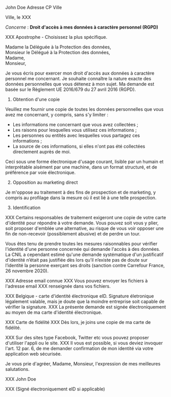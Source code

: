 John Doe
Adresse
CP Ville


Ville, le XXX


_Concerne_ : **Droit d'accès à mes données à caractère personnel (RGPD)**

XXX Apostrophe - Choisissez la plus spécifique.

Madame la Déléguée à la Protection des données,  
Monsieur le Délégué à la Protection des données,  
Madame,  
Monsieur,

Je vous écris pour exercer mon droit d'accès aux données à caractère personnel me concernant. Je souhaite connaître la nature exacte des données personnelles que vous détenez à mon sujet. Ma demande est basée sur le Règlement UE 2016/679 du 27 avril 2016 (RGPD).

1. Obtention d'une copie

Veuillez me fournir une copie de toutes les données personnelles que vous avez me concernant, y compris, sans s'y limiter :

- Les informations me concernant que vous avez collectées ;
- Les raisons pour lesquelles vous utilisez ces informations ;
- Les personnes ou entités avec lesquelles vous partagez ces informations ;
- La source de ces informations, si elles n'ont pas été collectées directement auprès de moi.

Ceci sous une forme électronique d'usage courant, lisible par un humain et interprétable aisément par une machine, dans un format structuré, et de préférence par voie électronique.

2. Opposition au marketing direct

Je m'oppose au traitement à des fins de prospection et de marketing, y compris au profilage dans la mesure où il est lié à une telle prospection.

3. Identification

XXX Certains responsables de traitement exigeront une copie de votre carte d'identité pour répondre à votre demande. Vous pouvez soit vous y plier, soit proposer d'emblée une alternative, au risque de vous voir opposer une fin de non-recevoir (possiblement abusive) et de perdre un tour.

Vous êtes tenu de prendre toutes les mesures raisonnables pour vérifier l'identité d'une personne concernée qui demande l'accès à des données. La CNIL a cependant estimé qu'une demande systématique d'un justificatif d'identité n’était pas justifiée dès lors qu’il n’existe pas de doute sur l’identité la personne exerçant ses droits (sanction contre Carrefour France, 26 novembre 2020).

XXX Adresse email connue XXX Vous pouvez envoyer les fichiers à l'adresse email XXX renseignée dans vos fichiers.

XXX Belgique - carte d'identité électronique eID. Signature életronique légalement valable, mais je doute que la moindre entreprise soit capable de vérifier la signature. XXX La présente demande est signée électroniquement au moyen de ma carte d'identité électronique.

XXX Carte de fidélité XXX Dès lors, je joins une copie de ma carte de fidélité.

XXX Sur des sites type Facebook, Twitter etc vous pouvez proposer d'utiliser l'appli ou le site. XXX Il vous est possible, si vous deviez invoquer l'art. 12 par. 6, de me demander confirmation de mon identité via votre application web sécurisée.

Je vous prie d'agréer, Madame, Monsieur, l'expression de mes meilleures salutations.

XXX John Doe

XXX
(Signé électroniquement eID si applicable)

